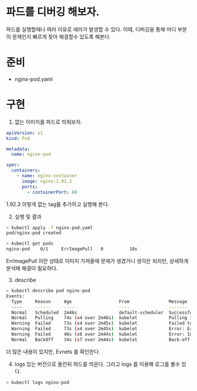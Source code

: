 # 파드를 디버깅 해보자.

파드를 실행할때나 여러 이유로 에러가 발생할 수 있다. 이때, 디버깅을 통해 어디 부분이 문제인지 빠르게 찾아 해결할수 있도록 해본다.

# 준비

- nginx-pod.yaml

# 구현

1. 없는 이미지를 파드로 띄워보자.

```yaml
apiVersion: v1
kind: Pod

metadata:
  name: nginx-pod

spec:
  containers:
    - name: nginx-container
      image: nginx:1.92.3
      ports:
        - containerPort: 80
```

1.92.3 이렇게 없는 tag를 추가하고 실행해 본다.

2. 실행 및 결과

```bash
> kubectl apply -f nginx-pod.yaml
pod/nginx-pod created

> kubectl get pods
nginx-pod    0/1     ErrImagePull   0          10s
```

ErrImagePull 이란 상태로 이미지 가져올때 문제가 생겼거니 생각은 되지만, 상세하게 분석해 해결이 필요하다.

3. describe

```bash
> kubectl describe pod nginx-pod
Events:
  Type     Reason     Age                  From               Message
  ----     ------     ----                 ----               -------
  Normal   Scheduled  2m46s                default-scheduler  Successfully assigned default/nginx-pod to docker-desktop
  Normal   Pulling    74s (x4 over 2m46s)  kubelet            Pulling image "nginx:1.92.3"
  Warning  Failed     73s (x4 over 2m45s)  kubelet            Failed to pull image "nginx:1.92.3": Error response from daemon: failed to resolve reference "docker.io/library/nginx:1.92.3": docker.io/library/nginx:1.92.3: not found
  Warning  Failed     73s (x4 over 2m45s)  kubelet            Error: ErrImagePull
  Warning  Failed     46s (x6 over 2m44s)  kubelet            Error: ImagePullBackOff
  Normal   BackOff    34s (x7 over 2m44s)  kubelet            Back-off pulling image "nginx:1.92.3"
```

더 많은 내용이 있지만, Evnets 를 확인한다.

4. logs
   있는 버전으로 돌린뒤 파드를 띄운다. 그리고 logs 를 이용해 로그를 볼수 있다.

```bash
> kubectl logs nginx-pod
```
